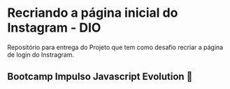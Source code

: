 # Recriando a página inicial do Instagram - DIO

Repositório para entrega do Projeto que tem como desafio recriar a página de login do Instragram.

## Bootcamp Impulso Javascript Evolution 🚀
